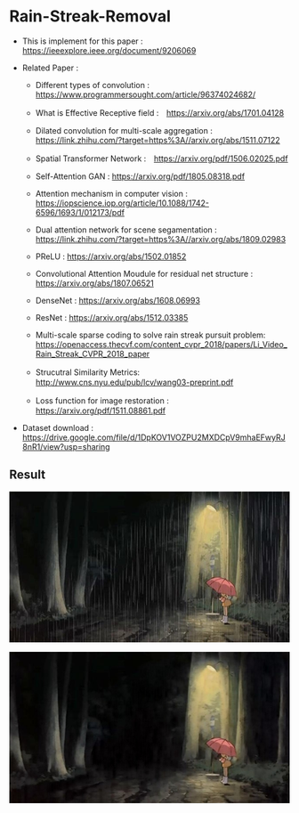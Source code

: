 # Rain-Streak-Removal

* This is implement for this paper : https://ieeexplore.ieee.org/document/9206069

* Related Paper :
   * Different types of convolution : https://www.programmersought.com/article/96374024682/

   * What is Effective Receptive field :　https://arxiv.org/abs/1701.04128
   
   * Dilated convolution for multi-scale aggregation : https://link.zhihu.com/?target=https%3A//arxiv.org/abs/1511.07122

   * Spatial Transformer Network :　https://arxiv.org/pdf/1506.02025.pdf

   * Self-Attention GAN : https://arxiv.org/pdf/1805.08318.pdf

   * Attention mechanism in computer vision : https://iopscience.iop.org/article/10.1088/1742-6596/1693/1/012173/pdf
   
   * Dual attention network for scene segamentation : https://link.zhihu.com/?target=https%3A//arxiv.org/abs/1809.02983
   
   * PReLU : https://arxiv.org/abs/1502.01852

   * Convolutional Attention Moudule for residual net structure : https://arxiv.org/abs/1807.06521

   * DenseNet : https://arxiv.org/abs/1608.06993

   * ResNet : https://arxiv.org/abs/1512.03385

   * Multi-scale sparse coding to solve rain streak pursuit problem: https://openaccess.thecvf.com/content_cvpr_2018/papers/Li_Video_Rain_Streak_CVPR_2018_paper
   
   * Strucutral Similarity Metrics:　http://www.cns.nyu.edu/pub/lcv/wang03-preprint.pdf

   * Loss function for image restoration :　https://arxiv.org/pdf/1511.08861.pdf


* Dataset download : https://drive.google.com/file/d/1DpKOV1VOZPU2MXDCpV9mhaEFwyRJ8nR1/view?usp=sharing


## Result

![ori](./test_imgs/12.jpg)

![res](./test_imgs/result_res.jpg)
